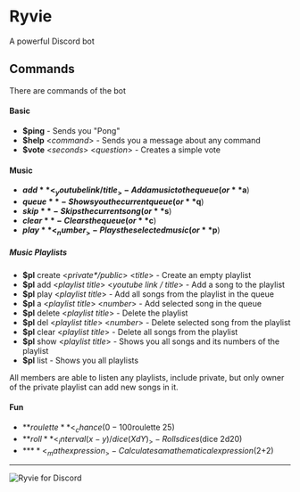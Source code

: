 # Ryvie
A powerful Discord bot


## Commands

There are commands of the bot

#### Basic

* **$ping** - Sends you "Pong"
* **$help** <_command_> - Sends you a message about any command
* **$vote** <_seconds_> <_question_> - Creates a simple vote

#### Music

* **$add** <_youtube link / title_> - Add a music to the queue (or **$a**)
* **$queue** - Shows you the current queue (or **$q**)
* **$skip** - Skips the current song (or **$s**)
* **$clear** - Clears the queue (or **$c**)
* **$play** <_number_> - Plays the selected music (or **$p**)

##### Music Playlists

* **$pl** create <_private*/public_> <_title_> - Create an empty playlist
* **$pl** add <_playlist title_> <_youtube link / title_>  - Add a song to the playlist
* **$pl** play <_playlist title_> - Add all songs from the playlist in the queue
* **$pl** a <_playlist title_> <_number_> - Add selected song in the queue
* **$pl** delete <_playlist title_> - Delete the playlist
* **$pl** del <_playlist title_> <_number_> - Delete selected song from the playlist
* **$pl** clear <_playlist title_> - Delete all songs from the playlist
* **$pl** show <_playlist title_> - Shows you all songs and its numbers of the playlist
* **$pl** list - Shows you all playlists

All members are able to listen any playlists, include private,
but only owner of the private playlist can add new songs in it.

#### Fun

* **$roulette** <_chance (0 - 100%)_> - Bans you with the selected chance ($roulette 25)
* **$roll** <_interval (x-y) / dice (XdY)_> - Rolls dices ($dice 2d20)
* **$**<_math expression_> - Calculates a mathematical expression ($2+2)

---

![Ryvie for Discord](https://i.ibb.co/DgHLfFx/bor-for-discord.png "Bot for Discord")
